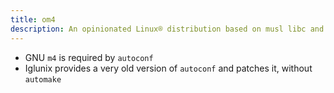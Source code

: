 ```yaml
---
title: om4
description: An opinionated Linux® distribution based on musl libc and toybox
---
```


- GNU `m4` is required by `autoconf`
- Iglunix provides a very old version of `autoconf` and patches it, without `automake`
